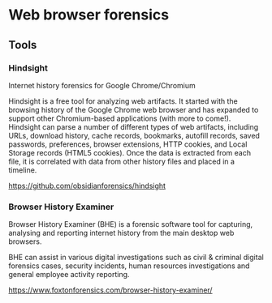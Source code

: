 # Web browser forensics

## Tools

### Hindsight

Internet history forensics for Google Chrome/Chromium

Hindsight is a free tool for analyzing web artifacts. It started with the browsing history of the Google Chrome web browser and has expanded to support other Chromium-based applications (with more to come!). Hindsight can parse a number of different types of web artifacts, including URLs, download history, cache records, bookmarks, autofill records, saved passwords, preferences, browser extensions, HTTP cookies, and Local Storage records (HTML5 cookies). Once the data is extracted from each file, it is correlated with data from other history files and placed in a timeline.

<https://github.com/obsidianforensics/hindsight>

### Browser History Examiner

Browser History Examiner (BHE) is a forensic software tool for capturing,
analysing and reporting internet history from the main desktop web browsers.

BHE can assist in various digital investigations such as civil & criminal digital forensics cases,
security incidents, human resources investigations and general employee activity reporting.

<https://www.foxtonforensics.com/browser-history-examiner/>
